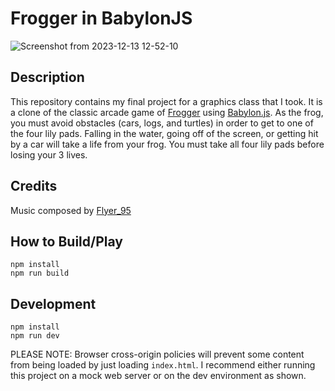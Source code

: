 # Frogger in BabylonJS
![Screenshot from 2023-12-13 12-52-10](https://github.com/LaneDNickson/Frogger/assets/40464862/44ec357e-d070-4ebf-9e82-e677375acd07)

## Description
This repository contains my final project for a graphics class that I took. It is a clone of the classic arcade game of [Frogger](https://en.wikipedia.org/wiki/Frogger) using [Babylon.js](https://www.babylonjs.com/). As the frog, you must avoid obstacles (cars, logs, and turtles) in order to get to one of the four lily pads. Falling in the water, going off of the screen, or getting hit by a car will take a life from your frog. You must take all four lily pads before losing your 3 lives.

## Credits

Music composed by [Flyer_95](https://flyer95.bandcamp.com)


## How to Build/Play
```
npm install
npm run build
```

## Development
```
npm install
npm run dev
```
PLEASE NOTE: Browser cross-origin policies will prevent some content from being loaded by just loading ```index.html```. I recommend either running this project on a mock web server or on the dev environment as shown.
